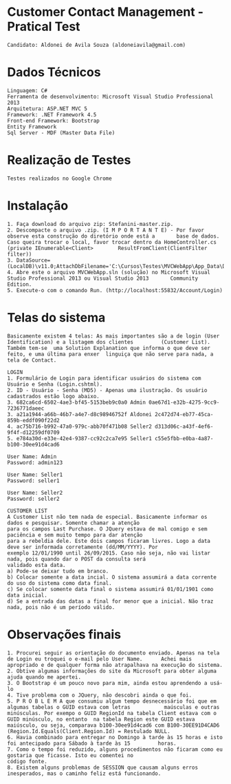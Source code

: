 # Customer Contact Management - Pratical Test
	Candidato: Aldonei de Avila Souza (aldoneiavila@gmail.com)

# Dados Técnicos
	Linguagem: C#
	Ferramenta de desenvolvimento: Microsoft Visual Studio Professional 2013
	Arquitetura: ASP.NET MVC 5
	Framework: .NET Framework 4.5
	Front-end Framework: Bootstrap
	Entity Framework
	Sql Server - MDF (Master Data File)

# Realização de Testes
	Testes realizados no Google Chrome

# Instalação
	1. Faça download do arquivo zip: Stefanini-master.zip.
	2. Descompacte o arquivo .zip. (I M P O R T A N T E) - Por favor observe esta construção do diretório onde está a 		base de dados. Caso queira trocar o local, favor trocar dentro da HomeController.cs (private IEnumerable<Client>		ResultFromClient(ClientFilter filter))  
	3. DataSource=(LocalDB)\v11.0;AttachDbFilename='C:\Cursos\Testes\MVCWebApp\App_Data\Database.mdf'
	4. Abre este o arquivo MVCWebApp.sln (solução) no Microsoft Visual Studio Professional 2013 ou Visual Studio 2013 		Community Edition.
	5. Execute-o com o comando Run. (http://localhost:55832/Account/Login) 

# Telas do sistema
	Basicamente existem 4 telas: As mais importantes são a de login (User Identification) e a listagem dos clientes 		(Customer List). Também tem-se	uma Solution Explanation que informa o que deve ser feito, e uma última para enxer 	linguiça que não serve para nada, a tela de Contact.   
	
	LOGIN
	1. Formulário de Login para identificar usuários do sistema com Usuário e Senha (Login.cshtml). 
	2. ID - Usuário - Senha (MD5) - Apenas uma ilustração. Os usuário cadastrados estão logo abaixo.
	3. 682ca6cd-6502-4ae3-bf45-5153beb9c0a0	Admin 0ae67d1-e32b-4275-9cc9-7236771daeec
	3. a21a1944-a66b-46b7-a4e7-d8c98946752f	Aldonei	2c472d74-eb77-45ca-859b-eddf090f22d2
	4. ac75b716-b992-47a0-979c-abb70f471b08	Seller2	d313d06c-a43f-4ef6-9f4f-d12259df0709
	5. e784a30d-e33e-42e4-9387-cc92c2ca7e95	Seller1	c55e5fbb-e0ba-4a87-b100-30ee91d4cad6
	
	User Name: Admin
	Password: admin123

	User Name: Seller1
	Password: seller1
	
	User Name: Seller2
	Password: seller2
	
	CUSTOMER LIST
	A Customer List não tem nada de especial. Basicamente informar os dados e pesquisar. Somente chamar a atenção
	para os campos Last Purchase. O JQuery estava de mal comigo e sem paciência e sem muito tempo para dar atenção
	para a rebeldia dele. Este dois campos ficaram livres. Logo a data deve ser informada corretamente (dd/MM/YYYY). Por
	exemplo 12/01/1990 until 26/09/2015. Caso não seja, não vai listar nada, pois quando dar o POST da consulta será
	validado esta data. 
	a) Pode-se deixar tudo em branco. 
	b) Colocar somente a data incial. O sistema assumirá a data corrente do uso do sistema como data final.
	c) Se colocar somente data final o sistema assumirá 01/01/1901 como data inicial.
	d) Se a entrada das datas a final for menor que a inicial. Não traz nada, pois não é um período válido. 
	
# Observações finais
	1. Procurei seguir as orientação do documento enviado. Apenas na tela de Login eu troquei o e-mail pelo User Name. 		Achei mais apropriado e de qualquer forma não atrapalhava na execução do sistema.
	2. Obtive algumas informações do site da Microsoft para obter alguma ajuda quando me apertei. 
	3. O Bootstrap é um pouco novo para mim, ainda estou aprendendo a usá-lo
	4. Tive problema com o JQuery, não descobri ainda o que foi.
	5. P R O B L E M A que consumiu algum tempo desnecessário foi que em algumas tabelas o GUID estava com letras 			maúsculas e outras minúsculas. Por exempo o GUID RegionId na tabela Client estava com o GUID minúsculo, no entanto 	na tabela Region este GUID estava maiúsculo, ou seja, comparava b100-30ee91d4cad6 com B100-30EE91D4CAD6 			(Region.Id.Equals(Client.Region.Id) = Restulado NULL.
	6. Havia combinado para entregar no Domingo à tarde às 15 horas e isto foi antecipado para Sábado à tarde às 15 		horas.
	7. Como o tempo foi reduzido, alguns procedimentos não ficaram como eu gostaria que ficasse. Isto eu comentei no
	código fonte.
	8. Existem alguns problemas de SESSION que causam alguns erros inesperados, mas o caminho feliz está funcionando.
	



